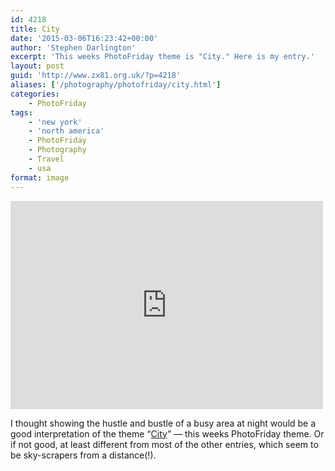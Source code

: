 ```yaml
---
id: 4218
title: City
date: '2015-03-06T16:23:42+00:00'
author: 'Stephen Darlington'
excerpt: 'This weeks PhotoFriday theme is "City." Here is my entry.'
layout: post
guid: 'http://www.zx81.org.uk/?p=4218'
aliases: ['/photography/photofriday/city.html']
categories:
    - PhotoFriday
tags:
    - 'new york'
    - 'north america'
    - PhotoFriday
    - Photography
    - Travel
    - usa
format: image
---
```


<iframe allowfullscreen="" frameborder="0" height="333" loading="lazy" mozallowfullscreen="" msallowfullscreen="" oallowfullscreen="" src="https://www.flickr.com/photos/stephendarlington/4872224692/in/set-72157624555326433/player/" webkitallowfullscreen="" width="500"></iframe>

I thought showing the hustle and bustle of a busy area at night would be a good interpretation of the theme “[City](http://www.photofriday.com/challenge.php?id=1482)” — this weeks PhotoFriday theme. Or if not good, at least different from most of the other entries, which seem to be sky-scrapers from a distance(!).
